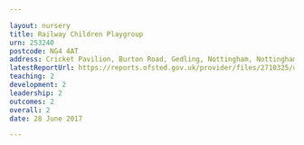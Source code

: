 ```yaml
---

layout: nursery
title: Railway Children Playgroup
urn: 253240
postcode: NG4 4AT
address: Cricket Pavilion, Burton Road, Gedling, Nottingham, Nottinghamshire, NG4 4AT
latestReportUrl: https://reports.ofsted.gov.uk/provider/files/2710325/urn/253240.pdf
teaching: 2
development: 2
leadership: 2
outcomes: 2
overall: 2
date: 28 June 2017

---
```

